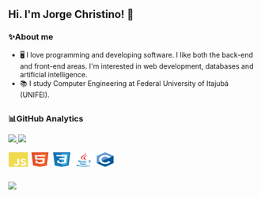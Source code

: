 ## Hi. I'm Jorge Christino! 👋


### ✨About me
- 🖥 I love programming and developing software. I like both the back-end and front-end areas. I'm interested in web development, databases and artificial intelligence.
- 📚 I study Computer Engineering at Federal University of Itajubá (UNIFEI).

##

### 📊GitHub Analytics
<div>
  <a href='https://github.com/jorgechristino'>
    <img height='180em' src='https://github-readme-stats.vercel.app/api?username=jorgechristino&theme=dark&show_icons=true&include_all_commits=true'>
    <img height='180em' src='https://github-readme-stats.vercel.app/api/top-langs/?username=jorgechristino&layout=compact&theme=dark'>
  </a>
</div>

<div style='display: inline-block'><br>
  <img align='center' alt='Jorge-JS' height='30' width='40' src='https://raw.githubusercontent.com/devicons/devicon/master/icons/javascript/javascript-plain.svg'>
  <img align='center' alt='Jorge-JS' height='30' width='40' src='https://raw.githubusercontent.com/devicons/devicon/master/icons/html5/html5-original.svg'>
  <img align='center' alt='Jorge-JS' height='30' width='40' src='https://raw.githubusercontent.com/devicons/devicon/master/icons/css3/css3-original.svg'>
  <img align='center' alt='Jorge-JS' height='30' width='40' src='https://raw.githubusercontent.com/devicons/devicon/master/icons/java/java-original.svg'>
  <img align='center' alt='Jorge-JS' height='30' width='40' src='https://raw.githubusercontent.com/devicons/devicon/master/icons/c/c-original.svg'>
</div>

##

<div>
  <a href='https://www.linkedin.com/in/jorge-christino/' target='_blank'><img src='https://img.shields.io/badge/LinkedIn-0077B5?style=for-the-badge&logo=linkedin&logoColor=white' target='_blank'></a>
</div>
